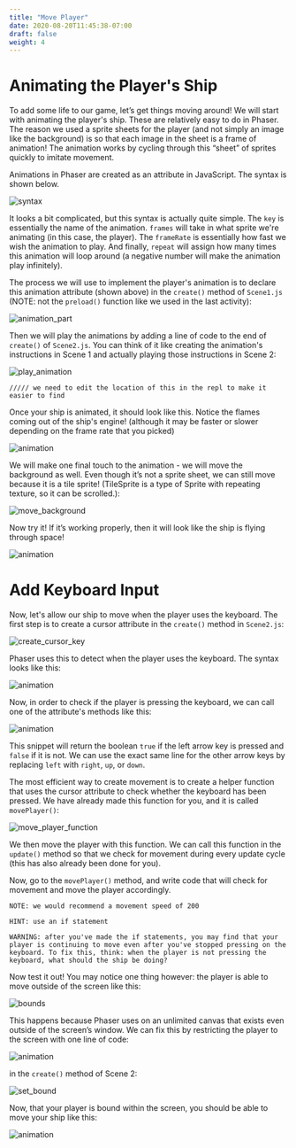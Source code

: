 ```yaml
---
title: "Move Player"
date: 2020-08-20T11:45:38-07:00
draft: false
weight: 4
---
```


# Animating the Player's Ship

To add some life to our game, let’s get things moving around! We will start with animating the player's ship. These are relatively easy to do in Phaser. The reason we used a sprite sheets for the player (and not simply an image like the background) is so that each image in the sheet is a frame of animation! The animation works by cycling through this “sheet” of sprites quickly to imitate movement.

Animations in Phaser are created as an attribute in JavaScript. The syntax is shown below.

![syntax](../media/4/animation-syntax.PNG)

It looks a bit complicated, but this syntax is actually quite simple. The `key` is essentially the name of the animation. `frames` will take in what sprite we're animating (in this case, the player). The `frameRate` is essentially how fast we wish the animation to play. And finally, `repeat` will assign how many times this animation will loop around (a negative number will make the animation play infinitely).

The process we will use to implement the player's animation is to declare this animation attribute (shown above) in the `create()` method of `Scene1.js` (NOTE: not the `preload()` function like we used in the last activity):

![animation_part](../media/4/animation_part.png)

Then we will play the animations by adding a line of code to the end of `create()` of `Scene2.js`. You can think of it like creating the animation's instructions in Scene 1 and actually playing those instructions in Scene 2:

![play_animation](../media/4/play_animation.png)

`///// we need to edit the location of this in the repl to make it easier to find`

Once your ship is animated, it should look like this. Notice the flames coming out of the ship's engine! (although it may be faster or slower depending on the frame rate that you picked)

![animation](../media/4/animation-ship.gif)

We will make one final touch to the animation - we will move the background as well. Even though it’s not a sprite sheet, we can still move because it is a tile sprite! (TileSprite is a type of Sprite with repeating texture, so it can be scrolled.):

![move_background](../media/4/move_background.png)

Now try it! If it’s working properly, then it will look like the ship is flying through space!

![animation](../media/4/animation-flying.gif)

# Add Keyboard Input

Now, let's allow our ship to move when the player uses the keyboard. The first step is to create a cursor attribute in the `create()` method in `Scene2.js`:

![create_cursor_key](../media/4/create_cursor_key.png)

 Phaser uses this to detect when the player uses the keyboard. The syntax looks like this:

![animation](../media/4/cursor-attribute.PNG)

Now, in order to check if the player is pressing the keyboard, we can call one of the attribute's methods like this:

![animation](../media/4/cursor-down.PNG)

This snippet will return the boolean `true` if the left arrow key is pressed and `false` if it is not. We can use the exact same line for the other arrow keys by replacing `left` with `right`, `up`, or `down`.

The most efficient way to create movement is to create a helper function that uses the cursor attribute to check whether the keyboard has been pressed. We have already made this function for you, and it is called `movePlayer()`:

![move_player_function](../media/4/move_player_function.png)

We then move the player with this function. We can call this function in the `update()` method so that we check for movement during every update cycle (this has also already been done for you).

Now, go to the `movePlayer()` method, and write code that will check for movement and move the player accordingly.

`NOTE: we would recommend a movement speed of 200`

`HINT: use an if statement`

`WARNING: after you've made the if statements, you may find that your player is continuing to move even after you've stopped pressing on the keyboard. To fix this, think: when the player is not pressing the keyboard, what should the ship be doing?`

Now test it out! You may notice one thing however: the player is able to move outside of the screen like this:

![bounds](../media/4/player-off.gif)

This happens because Phaser uses on an unlimited canvas that exists even outside of the screen’s window. We can fix this by restricting the player to the screen with one line of code: 

![animation](../media/4/player-bounds.PNG)

in the `create()` method of Scene 2:

![set_bound](../media/4/set_bound.png)

Now, that your player is bound within the screen, you should be able to move your ship like this:

![animation](../media/4/player-move-example.gif)
